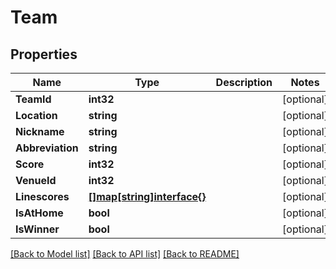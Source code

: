 # Team

## Properties
Name | Type | Description | Notes
------------ | ------------- | ------------- | -------------
**TeamId** | **int32** |  | [optional] 
**Location** | **string** |  | [optional] 
**Nickname** | **string** |  | [optional] 
**Abbreviation** | **string** |  | [optional] 
**Score** | **int32** |  | [optional] 
**VenueId** | **int32** |  | [optional] 
**Linescores** | [**[]map[string]interface{}**](map[string]interface{}.md) |  | [optional] 
**IsAtHome** | **bool** |  | [optional] 
**IsWinner** | **bool** |  | [optional] 

[[Back to Model list]](../README.md#documentation-for-models) [[Back to API list]](../README.md#documentation-for-api-endpoints) [[Back to README]](../README.md)


